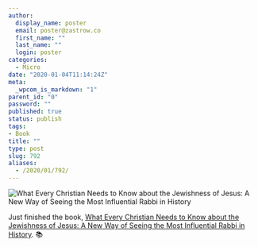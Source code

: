 ```yaml
---
author:
  display_name: poster
  email: poster@zastrow.co
  first_name: ""
  last_name: ""
  login: poster
categories:
  - Micro
date: "2020-01-04T11:14:24Z"
meta:
  _wpcom_is_markdown: "1"
parent_id: "0"
password: ""
published: true
status: publish
tags:
- Book
title: ""
type: post
slug: 792
aliases:
  - /2020/01/792/
---
```

<p><img src="https://i.gr-assets.com/images/S/compressed.photo.goodreads.com/books/1453682802l/26520884.jpg" alt="What Every Christian Needs to Know about the Jewishness of Jesus: A New Way of Seeing the Most Influential Rabbi in History" /></p>
<p>Just finished the book, <a href="https://www.goodreads.com/review/show/2249882556?utm_medium=api&amp;utm_source=rss">What Every Christian Needs to Know about the Jewishness of Jesus: A New Way of Seeing the Most Influential Rabbi in History</a>. 📚</p>
